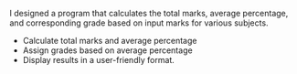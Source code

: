 I designed a program that calculates the total marks, average percentage, and corresponding grade based on input marks for various subjects.
- Calculate total marks and average percentage
- Assign grades based on average percentage
- Display results in a user-friendly format.

